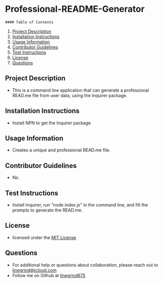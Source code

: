# Professional-README-Generator

    #### Table of Contents

1. [Project Description](#project-description)
2. [Installation Instructions](#installation-instructions)
3. [Usage Information](#usage-information)
4. [Contributor Guidelines](#contributor-guidelines)
5. [Test Instructions](#test-instructions)
6. [License](#license)
7. [Questions](#questions)

## Project Description
* This is a command line application that can generate a professional READ.me file from user data, using the Inquirer package.

## Installation Instructions
* Install NPN to get the Inquirer package

## Usage Information
* Creates a unique and professional READ.me file.

## Contributor Guidelines
* No.

## Test Instructions
* Install Inquirer, run "node index.js" in the command line, and fill the prompts to generate the READ.me.

## License
* licensed under the [MIT License](LICENSE.txt)

## Questions
* For additional help or questions about collaboration, please reach out to linegrind@icloud.com
* Follow me on Github at [linegrind675](http://github.com/linegrind675)

